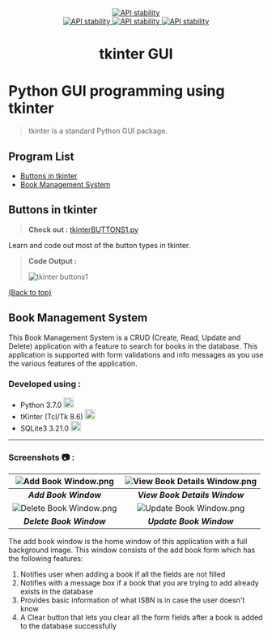 <div align="center">
  <a href="https://www.python.org/">
    <img src="http://ForTheBadge.com/images/badges/made-with-python.svg"
      alt="API stability" />
  </a>
</div>

<div align="center">
  <!-- Contributors -->
  <a href="https://github.com/somrajchowdhury/Python_GUI_tkinter/graphs/contributors">
    <img src="https://img.shields.io/badge/contributor(s)-1-red.svg"
      alt="API stability" />
  </a>

  <!-- Python Version -->
  <a href="https://github.com/somrajchowdhury/PythonCodes/">
    <img src="https://img.shields.io/badge/Python-3.x-blue.svg"
      alt="API stability" />
  </a>
  
  <!-- Number of Codes -->
  <a href="https://github.com/somrajchowdhury/PythonCodes/">
    <img src="https://img.shields.io/badge/1-codes-brightgreen.svg"
      alt="API stability" />
  </a>
</div>

<h1 align="center">tkinter GUI</h1>

# Python GUI programming using tkinter

> tkinter is a standard Python GUI package.

## Program List

- [Buttons in tkinter](#buttons-in-tkinter)
- [Book Management System](#book-management-system)

## Buttons in tkinter

> **Check out :** [tkinterBUTTONS1.py](https://github.com/somrajchowdhury/Python_GUI_tkinter/blob/master/tkinterBUTTONS1.py)

Learn and code out most of the button types in tkinter.
> **Code Output :** 
>
> ![tkinter buttons1](https://github.com/somrajchowdhury/Python_GUI_tkinter/blob/master/img/tkinterButtons1.png "tkinter buttons1")
>
[(Back to top)](#program-list)

## Book Management System

This Book Management System is a CRUD (Create, Read, Update and Delete) application with a feature to search for books in the database. This application is supported with form validations and info messages as you use the various features of the application.

### Developed using :

- Python 3.7.0 <img src='https://i.imgur.com/QbZcwbk.png' width=20>
- tKinter (Tcl/Tk 8.6) <img src='https://i.imgur.com/fkNo1xh.png' width=20>
- SQLite3 3.21.0 <img src='https://i.imgur.com/n1Wjdv4.png' width=20>

---

### Screenshots :camera: :

| ![Add Book Window.png](https://i.imgur.com/t6e4sq9.png) | ![View Book Details Window.png](https://i.imgur.com/4n7mb6V.png) |
|:--:|:--:|
| **_Add Book Window_** | **_View Book Details Window_** |
| ![Delete Book Window.png](https://i.imgur.com/P0cOy36.png) | ![Update Book Window.png](https://i.imgur.com/BaQtWhz.png) |
| **_Delete Book Window_** | **_Update Book Window_** |

The add book window is the home window of this application with a full background image. This window consists of the add book form which has the following features:
1. Notifies user when adding a book if all the fields are not filled
2. Notifies with a message box if a book that you are trying to add already exists in the database
3. Provides basic information of what ISBN is in case the user doesn't know
4. A Clear button that lets you clear all the form fields after a book is added to the database successfully 
